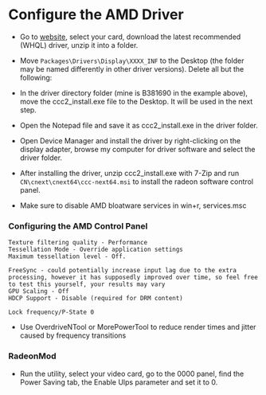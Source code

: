 # Configure the AMD Driver

- Go to [website](https://www.amd.com/en/support), select your card, download the latest recommended (WHQL) driver, unzip it into a folder.

- Move ``Packages\Drivers\Display\XXXX_INF`` to the Desktop (the folder may be named differently in other driver versions). Delete all but the following:

- In the driver directory folder (mine is B381690 in the example above), move the ccc2_install.exe file to the Desktop. It will be used in the next step.

- Open the Notepad file and save it as ccc2_install.exe in the driver folder.

- Open Device Manager and install the driver by right-clicking on the display adapter, browse my computer for driver software and select the driver folder.

- After installing the driver, unzip ccc2_install.exe with 7-Zip and run ``CN\cnext\cnext64\ccc-next64.msi`` to install the radeon software control panel.

- Make sure to disable AMD bloatware services in win+r, services.msc

### Configuring the AMD Control Panel

```
Texture filtering quality - Performance
Tessellation Mode - Override application settings
Maximum tessellation level - Off.
```
```
FreeSync - could potentially increase input lag due to the extra processing, however it has supposedly improved over time, so feel free to test this yourself, your results may vary
GPU Scaling - Off
HDCP Support - Disable (required for DRM content)
```
```
Lock frequency/P-State 0
```

- Use OverdriveNTool or MorePowerTool to reduce render times and jitter caused by frequency transitions

### RadeonMod

- Run the utility, select your video card, go to the 0000 panel, find the Power Saving tab, the Enable Ulps parameter and set it to 0.
